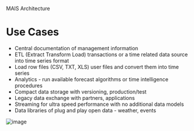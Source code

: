 MAIS Architecture

# Use Cases
- Central documentation of management information 
- ETL (Extract Transform Load) transactions or a time related data source into time series format
- Load row files (CSV, TXT, XLS) user files and convert them into time series 
- Analytics - run available forecast algorithms or time intelligence procedures
- Compact data storage with versioning, production/test 
- Legacy data exchange with partners, applications
- Streaming for ultra speed performance with no additional data models
- Data libraries of plug and play open data - weather, events  



![image](https://user-images.githubusercontent.com/33482502/185601191-b2b2a739-feb6-43d9-bf53-57502f451683.png)
